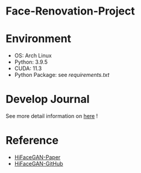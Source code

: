 # Face-Renovation-Project

# Environment
- OS: Arch Linux
- Python: 3.9.5
- CUDA: 11.3
- Python Package: see *requirements.txt*

# Develop Journal
See more detail information on [here](https://g0v.hackmd.io/Dt_XN8YXTk2icIrNOdfdcQ) !

# Reference
- [HiFaceGAN-Paper](https://arxiv.org/abs/2005.05005)
- [HiFaceGAN-GitHub](https://github.com/Lotayou/Face-Renovation)